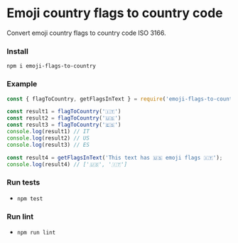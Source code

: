 # Emoji country flags to country code
Convert emoji country flags to country code ISO 3166.

### Install
`npm i emoji-flags-to-country`

### Example
```js
const { flagToCountry, getFlagsInText } = require('emoji-flags-to-country')

const result1 = flagToCountry('🇮🇹')
const result2 = flagToCountry('🇺🇸')
const result3 = flagToCountry('🇪🇸')
console.log(result1) // IT
console.log(result2) // US
console.log(result3) // ES

const result4 = getFlagsInText('This text has 🇺🇸 emoji flags 🇮🇹');
console.log(result4) // ['🇺🇸', '🇮🇹']
```

### Run tests
- `npm test`

### Run lint
- `npm run lint`
